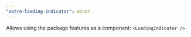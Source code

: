 ```yaml
---
"astro-loading-indicator": minor
---
```


Allows using the package features as a component: `<LoadingIndicator />`
